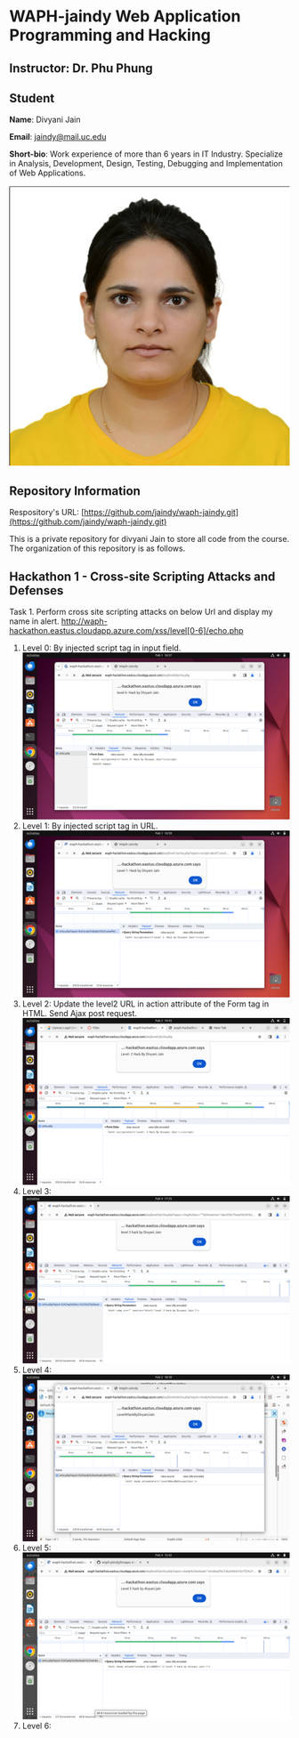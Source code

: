 # WAPH-jaindy Web Application Programming and Hacking

## Instructor: Dr. Phu Phung

## Student

**Name**: Divyani Jain

**Email**: jaindy@mail.uc.edu

**Short-bio**: Work experience of more than 6 years in IT Industry. Specialize in Analysis, Development, Design, Testing, Debugging and Implementation of Web Applications. 

![Divyani Headshot!](/Images/Divyani_Jain.jpg)

## Repository Information

Respository's URL: [https://github.com/jaindy/waph-jaindy.git](https://github.com/jaindy/waph-jaindy.git)

This is a private repository for divyani Jain to store all code from the course. The organization of this repository is as follows.

## Hackathon 1 - Cross-site Scripting Attacks and Defenses

Task 1. Perform cross site scripting attacks on below Url and display my name in alert.
http://waph-hackathon.eastus.cloudapp.azure.com/xss/level[0-6]/echo.php​

1. Level 0: By injected script tag in input field.
![Level 0!](/Images/Level0.png)
2. Level 1: By injected script tag in URL.
![Level 1!](/Images/Level1.png)
3. Level 2: Update the level2 URL in action attribute of the Form tag in HTML. Send Ajax post request.
![Level 2!](/Images/Level2.png)
4. Level 3: 
![Level 3!](/Images/Level3.png)
5. Level 4:
![Level 4!](/Images/Level4.png)
6. Level 5:
![Level 5!](/Images/Level5.png)
7. Level 6:

